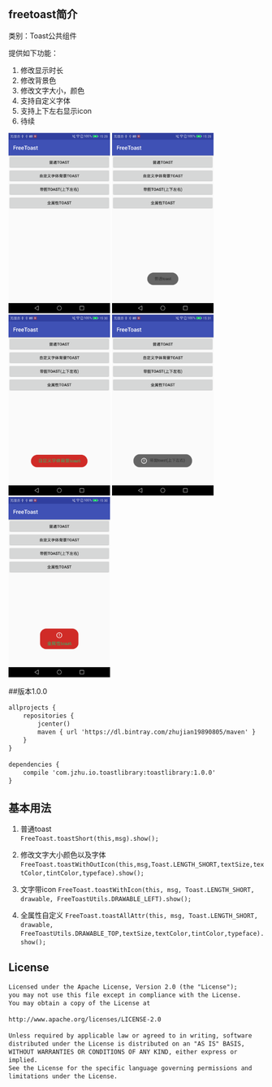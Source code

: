 ## freetoast简介
类别：Toast公共组件  

提供如下功能：  
1.  修改显示时长   
2.  修改背景色    
3.  修改文字大小，颜色    
4.  支持自定义字体    
5.  支持上下左右显示icon    
6.  待续

<img src="https://github.com/zhujian1989/freetoast/blob/master/screenshot/1.png" width="200"> <img src="https://github.com/zhujian1989/freetoast/blob/master/screenshot/2.png" width="200"> <img src="https://github.com/zhujian1989/freetoast/blob/master/screenshot/3.png" width="200">
<img src="https://github.com/zhujian1989/freetoast/blob/master/screenshot/4.png" width="200"><img src="https://github.com/zhujian1989/freetoast/blob/master/screenshot/5.png" width="200">

##版本1.0.0   
```
allprojects {
    repositories {
        jcenter()
        maven { url 'https://dl.bintray.com/zhujian19890805/maven' }
    }
}    
  
dependencies {
    compile 'com.jzhu.io.toastlibrary:toastlibrary:1.0.0'
}
```    

## 基本用法
1.  普通toast  
`FreeToast.toastShort(this,msg).show();
`  

2.  修改文字大小颜色以及字体 
` FreeToast.toastWithOutIcon(this,msg,Toast.LENGTH_SHORT,textSize,textColor,tintColor,typeface).show();
`   
3.  文字带icon 
` FreeToast.toastWithIcon(this, msg, Toast.LENGTH_SHORT, drawable, FreeToastUtils.DRAWABLE_LEFT).show();
`   
4.  全属性自定义 
` FreeToast.toastAllAttr(this, msg, Toast.LENGTH_SHORT, drawable, FreeToastUtils.DRAWABLE_TOP,textSize,textColor,tintColor,typeface).show();
`   
## License

    Licensed under the Apache License, Version 2.0 (the "License");
    you may not use this file except in compliance with the License.
    You may obtain a copy of the License at

    http://www.apache.org/licenses/LICENSE-2.0

    Unless required by applicable law or agreed to in writing, software
    distributed under the License is distributed on an "AS IS" BASIS,
    WITHOUT WARRANTIES OR CONDITIONS OF ANY KIND, either express or implied.
    See the License for the specific language governing permissions and
    limitations under the License.





